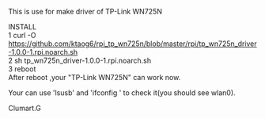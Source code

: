 This is use for make driver of TP-Link WN725N  

INSTALL  
1 curl -O https://github.com/ktaog6/rpi_tp_wn725n/blob/master/rpi/tp_wn725n_driver-1.0.0-1.rpi.noarch.sh  
2 sh tp_wn725n_driver-1.0.0-1.rpi.noarch.sh  
3 reboot  
After reboot ,your "TP-Link WN725N" can work now.  

Your can use 'lsusb' and 'ifconfig ' to check it(you should see wlan0).

Clumart.G
